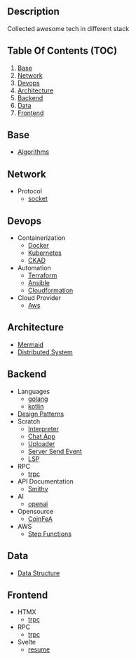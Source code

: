 ## Description

Collected awesome tech in different stack

## Table Of Contents (TOC)

1. [Base](#base)
2. [Network](#network)
3. [Devops](#devops)
4. [Architecture](#architecture)
5. [Backend](#backend)
6. [Data](#data)
7. [Frontend](#frontend)

## Base

- [Algorithms](base/algorithms)

## Network

- Protocol
  - [socket](network/socket)

## Devops

- Containerization
  - [Docker](devops/docker)
  - [Kubernetes](devops/k8s)
  - [CKAD](devops/ckad)
- Automation
  - [Terraform](devops/terraform)
  - [Ansible](devops/ansible)
  - [Cloudformation](devops/cloudformation)
- Cloud Provider
  - [Aws](devops/aws)

## Architecture

- [Mermaid](architecture/mermaid)
- [Distributed System](architecture/distributed-system)

## Backend

- Languages
  - [golang](backend/languages/golang)
  - [kotlin](backend/languages/kotlin)
- [Design Patterns](backend/design-patterns)
- Scratch
  - [Interpreter](backend/scratch/interpreter)
  - [Chat App](backend/scratch/chat-app)
  - [Uploader](backend/scratch/uploader)
  - [Server Send Event](backend/scratch/server-send-events)
  - [LSP](backend/scratch/lsp-from-scratch)
- RPC
  - [trpc](backend/trpc)
- API Documentation
  - [Smithy](backend/api-doc/smithy)
- AI
  - [openai](backend/openai)
- Opensource
  - [CoinFeA](backend/opensource/coinfea)
- AWS
  - [Step Functions](backend/aws/step-functions)

## Data

- [Data Structure](data/ds)

## Frontend

- HTMX
  - [trpc](frontend/htmx)
- RPC
  - [trpc](frontend/trpc)
- Svelte
  - [resume](frontend/svetle-kit-resume)
